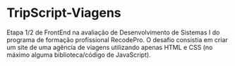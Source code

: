 # TripScript-Viagens

Etapa 1/2 de FrontEnd na avaliação de Desenvolvimento de Sistemas I do programa de formação profissional RecodePro.
O desafio consistia em criar um site de uma agência de viagens utilizando apenas HTML e CSS (no máximo alguma biblioteca/código de JavaScript).
